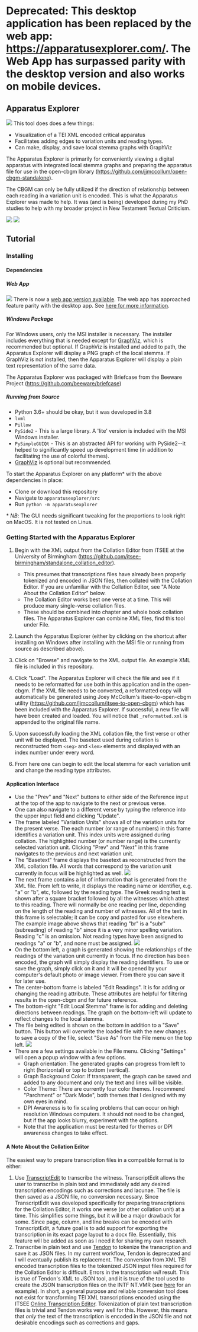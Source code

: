 
# Deprecated: This desktop application has been replaced by the web app: https://apparatusexplorer.com/. The Web App has surpassed parity with the desktop version and also works on mobile devices.

## Apparatus Explorer
![](images/appex_example_v0.9.gif)
This tool does does a few things:
* Visualization of a TEI XML encoded critical apparatus
* Facilitates adding edges to variation units and reading types.
* Can make, display, and save local stemma graphs with GraphViz

The Apparatus Explorer is primarily for conveniently viewing a digital apparatus with integrated local stemma graphs and preparing the apparatus file for use in the open-cbgm library (https://github.com/jjmccollum/open-cbgm-standalone).

The CBGM can only be fully utilized if the direction of relationship between each reading in a variation unit is encoded. This is what the Apparatus Explorer was made to help. It was (and is being) developed during my PhD studies to help with my broader project in New Testament Textual Criticism.


![](images/appex_parchment.png)
![](images/appex_dark_navigation_example.gif)
## Tutorial
### Installing
#### Dependencies
##### **Web App**
![](images/online_apparatus_explorer.png)
There is now a [web app version available](https://apparatusexplorer.com/). The web app has approached feature parity with the desktop app. See [here for more information](https://apparatusexplorer.com/about/).
##### **Windows Package**
For Windows users, only the MSI installer is necessary. The installer includes everything that is needed except for [GraphViz](https://graphviz.org/), which is recommended but optional. If GraphViz is installed and added to path, the Apparatus Explorer will display a PNG graph of the local stemma. If GraphViz is not installed, then the Apparatus Explorer will display a plain text representation of the same data.

The Apparatus Explorer was packaged with Briefcase from the Beeware Project (https://github.com/beeware/briefcase)

##### **Running from Source**
- Python 3.6+ should be okay, but it was developed in 3.8
- `lxml`
- `Pillow`
- `PySide2` - This is a large library. A 'lite' version is included with the MSI Windows installer.
- `PySimpleGUIQt` - This is an abstracted API for working with PySide2--it helped to significantly speed up development time (in addition to facilitating the use of colorful themes).
- [GraphViz](https://graphviz.org/) is optional but recommended.

To start the Apparatus Explorer on any platform* with the above dependencies in place: 
- Clone or download this repository
- Navigate to `apparatusexplorer/src`
- Run `python -m apparatusexplorer`

\* *NB*: The GUI needs significant tweaking for the proportions to look right on MacOS. It is not tested on Linus.

### Getting Started with the Apparatus Explorer

1. Begin with the XML output from the Collation Editor from ITSEE at the University of Birmingham (https://github.com/itsee-birmingham/standalone_collation_editor).
    - This presumes that transcriptions files have already been properly tokenized and encoded in JSON files, then collated with the Collation Editor. If you are unfamiliar with the Collation Editor, see "A Note About the Collation Editor" below.
    - The Collation Editor works best one verse at a time. This will produce many single-verse collation files. 
    - These should be combined into chapter and whole book collation files. The Apparatus Explorer can combine XML files, find this tool under File.

2. Launch the Apparatus Explorer (either by clicking on the shortcut after installing on Windows after installing with the MSI file or running from source as described above).

3. Click on "Browse" and navigate to the XML output file. An example XML file is included in this repository.

4. Click "Load". The Apparatus Explorer will check the file and see if it needs to be reformatted for use both in this application and in the open-cbgm. If the XML file needs to be converted, a reformatted copy will automatically be generated using Joey McCollum's itsee-to-open-cbgm utility (https://github.com/jjmccollum/itsee-to-open-cbgm) which has been included with the Apparatus Explorer. If successful, a new file will have been created and loaded. You will notice that `_reformatted.xml` is appended to the original file name.

5. Upon successfully loading the XML collation file, the first verse or other unit will be displayed. The basetext used during collation is reconstructed from `<seg>` and `<lem>` elements and displayed with an index number under every word.

6. From here one can begin to edit the local stemma for each variation unit and change the reading type attributes.

#### Application Interface
- Use the "Prev" and "Next" buttons to either side of the Reference input at the top of the app to navigate to the next or previous verse.
- One can also navigate to a different verse by typing the reference into the upper input field and clicking "Update".
- The frame labeled "Variation Units" shows all of the variation units for the present verse. The each number (or range of numbers) in this frame identifies a variation unit. This index units were assigned during collation. The highlighted number (or number range) is the currently selected variation unit. Clicking "Prev" and "Next" in this frame navigates to the previous and next variation unit.
- The "Basetext" frame displays the basetext as reconstructed from the XML collation file. All words that correspond to the variation unit currently in focus will be highlighted as well.
![](images/appex_rdgs.png)
- The next frame contains a lot of information that is generated from the XML file. From left to write, it displays the reading name or identifier, e.g. "a" or "b", etc, followed by the reading type. The Greek reading text is shown after a square bracket followed by all the witnesses which attest to this reading. There will normally be one reading per line, depending on the length of the reading and number of witnesses. All of the text in this frame is selectable; it can be copy and pasted for use elsewhere. The example image above shows that reading "br" is a "subr" (subreading) of reading "b" since it is a very minor spelling variation. Reading "c" is an omission. Not reading types have been assigned to readings "a" or "b", and none must be assigned.
![](images/appex_graph.png)
- On the bottom left, a graph is generated showing the relationships of the readings of the variation unit currently in focus. If no direction has been encoded, the graph will simply display the reading identifiers. To use or save the graph, simply click on it and it will be opened by your computer's default photo or image viewer. From there you can save it for later use.
- The center-bottom frame is labeled "Edit Readings". It is for adding or changing the reading attribute. These attributes are helpful for filtering results in the open-cbgm and for future reference.
- The bottom-right "Edit Local Stemma" frame is for adding and deleting directions between readings. The graph on the bottom-left will update to reflect changes to the local stemma.
- The file being edited is shown on the bottom in addition to a "Save" button. This button will overwrite the loaded file with the new changes. to save a copy of the file, select "Save As" from the File menu on the top left.
![](images/appex_settings_darkmode.png)
- There are a few settings available in the File menu. Clicking "Settings" will open a popup window with a few options.
  - Graph orientation: The generated graphs can progress from left to right (horizontal) or top to bottom (vertical).
  - Graph Background Color: If transparent, the graph can be saved and added to any document and only the text and lines will be visible.
  - Color Theme: There are currently four color themes. I recommend "Parchment" or "Dark Mode", both themes that I designed with my own eyes in mind.
  - DPI Awareness is to fix scaling problems that can occur on high resolution Windows computers. It should not need to be changed, but if the app looks blurry, experiment with the options.
  - Note that the application must be restarted for themes or DPI awareness changes to take effect.

#### A Note About the Collation Editor
The easiest way to prepare transcription files in a compatible format is to either:
  1. Use [TranscriptEdit](https://github.com/d-flood/transcribedit) to transcribe the witness. TranscriptEdit allows the user to transcribe in plain text and immediately add any desired transcription encodings such as corrections and lacunae. The file is then saved as a JSON file, no conversion necessary. Since TranscriptEdit was developed specifically for preparing transcriptions for the Collation Editor, it works one verse (or other collation unit) at a time. This simplifies some things, but it will be a major drawback for some. Since page, column, and line breaks can be encoded with TranscriptEdit, a future goal is to add support for exporting the transcription in its exact page layout to a docx file. Essentially, this feature will be added as soon as I need it for sharing my own research.
  2. Transcribe in plain text and use [Tendon](https://github.com/d-flood/Tendon) to tokenize the transcription and save it as JSON files. In my current workflow, Tendon is deprecated and I will eventually publish its replacement. The conversion from XML TEI encoded transcription files to the tokenized JSON input files required for the Collation Editor is difficult. Errors in the transcription _will_ result. This is true of Tendon's XML to JSON tool, and it is true of the tool used to create the JSON transcription files on the INTF NT.VMR (see [here](https://ntvmr.uni-muenster.de/community/vmr/api/transcript/get/?docID=20001&indexContent=Matt%20inscriptio;%20Matt%201:1-25;%20Matt%202:1-5&pageID=40&format=wce) for an example). In short, a general purpose and reliable conversion tool does not exist for transforming TEI XML transcriptions encoded using the ITSEE [Online Transcription Editor](https://itsee-wce.birmingham.ac.uk/ote/transcriptiontool). Tokenization of plain text transcription files is trivial and Tendon works very well for this. However, this means that _only_ the text of the transcription is encoded in the JSON file and not desirable encodings such as corrections and gaps.

